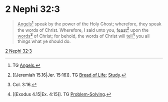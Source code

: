 # 2 Nephi 32:3

> <u>Angels</u>[^a] speak by the power of the Holy Ghost; wherefore, they speak the words of Christ. Wherefore, I said unto you, <u>feast</u>[^b] upon the <u>words</u>[^c] of Christ; for behold, the words of Christ will <u>tell</u>[^d] you all things what ye should do.

[2 Nephi 32:3](https://www.churchofjesuschrist.org/study/scriptures/bofm/2-ne/32?lang=eng&id=p3#p3)


[^a]: TG [Angels.](https://www.churchofjesuschrist.org/study/scriptures/tg/angels?lang=eng)
[^b]: [[Jeremiah 15.16|Jer. 15:16]]. TG [Bread of Life](https://www.churchofjesuschrist.org/study/scriptures/tg/bread-of-life?lang=eng); [Study](https://www.churchofjesuschrist.org/study/scriptures/tg/study?lang=eng).
[^c]: Col. 3:16.
[^d]: [[Exodus 4.15|Ex. 4:15]]. TG [Problem-Solving](https://www.churchofjesuschrist.org/study/scriptures/tg/problem-solving?lang=eng).

